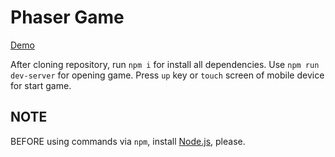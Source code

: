  # Phaser Game
 
 [Demo](https://elated-keller-6ab6ea.netlify.app/)
 
 After cloning repository, run `npm i` for install all dependencies. 
 Use `npm run dev-server` for opening game. 
 Press `up` key or `touch` screen of mobile device for start game.
 
 ## NOTE
 BEFORE using commands via `npm`, install [Node.js](https://nodejs.org), please.
 
